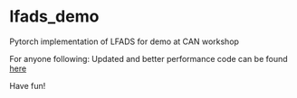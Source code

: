 # lfads_demo
Pytorch implementation of LFADS for demo at CAN workshop


For anyone following: Updated and better performance code can be found [here](github.com/lyprince/hierarchical_lfads)

Have fun!
